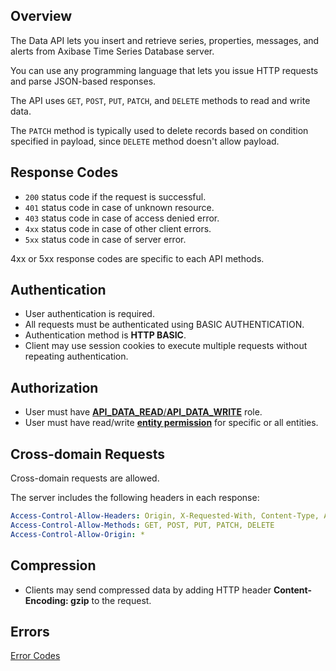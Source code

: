 ## Overview

The Data API lets you insert and retrieve series, properties, messages, and alerts from Axibase Time Series Database server. 

You can use any programming language that lets you issue HTTP requests and parse JSON-based responses. 

The API uses `GET`, `POST`, `PUT`, `PATCH`, and `DELETE` methods to read and write data.

The `PATCH` method is typically used to delete records based on condition specified in payload, since `DELETE` method doesn't allow payload. 

## Response Codes

* `200` status code if the request is successful.
* `401` status code in case of unknown resource.
* `403` status code in case of access denied error.
* `4xx` status code in case of other client errors.
* `5xx` status code in case of server error. 

4xx or 5xx response codes are specific to each API methods.

## Authentication

* User authentication is required.
* All requests must be authenticated using BASIC AUTHENTICATION.
* Authentication method is **HTTP BASIC**.
* Client may use session cookies to execute multiple requests without repeating authentication.

## Authorization

* User must have [**API_DATA_READ**/**API_DATA_WRITE**](/administration/user-authorization.md#available-api-roles) role.
* User must have read/write [**entity permission**](/administration/user-authorization.md#entity-permissions) for specific or all entities.
 
## Cross-domain Requests

Cross-domain requests are allowed. 

The server includes the following headers in each response:

```yaml
Access-Control-Allow-Headers: Origin, X-Requested-With, Content-Type, Accept, Authorization
Access-Control-Allow-Methods: GET, POST, PUT, PATCH, DELETE
Access-Control-Allow-Origin: *
```

## Compression

* Clients may send compressed data by adding HTTP header **Content-Encoding: gzip** to the request.

## Errors

[Error Codes](https://github.com/axibase/atsd-docs/blob/master/api/data/error-codes.md)
